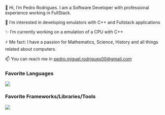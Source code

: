 👋 Hi, I’m Pedro Rodrigues. I am a Software Developer with professional experience working in FullStack.

👀 I’m interested in developing emulators with C++ and Fullstack applications

✨ I’m currently working on a emulation of a CPU with C++

⚡ Me fact: I have a passion for Mathematics, Science, History and all things related about computers.

📫 You can reach me in pedro.miguel.rodrigues00@gmail.com

### Favorite Languages
<img src="https://skillicons.dev/icons?i=cpp,html,css,ts,js,php,py," />
<br />

### Favorite Frameworks/Libraries/Tools
<img src="https://skillicons.dev/icons?i=vscode,react,laravel,tailwind,git,docker,kubernetes,linux" />
<br />
